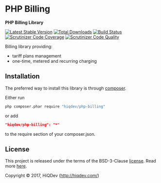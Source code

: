 # PHP Billing

**PHP Billing Library**

[![Latest Stable Version](https://poser.pugx.org/hiqdev/php-billing/v/stable)](https://packagist.org/packages/hiqdev/php-billing)
[![Total Downloads](https://poser.pugx.org/hiqdev/php-billing/downloads)](https://packagist.org/packages/hiqdev/php-billing)
[![Build Status](https://img.shields.io/travis/hiqdev/php-billing.svg)](https://travis-ci.org/hiqdev/php-billing)
[![Scrutinizer Code Coverage](https://img.shields.io/scrutinizer/coverage/g/hiqdev/php-billing.svg)](https://scrutinizer-ci.com/g/hiqdev/php-billing/)
[![Scrutinizer Code Quality](https://img.shields.io/scrutinizer/g/hiqdev/php-billing.svg)](https://scrutinizer-ci.com/g/hiqdev/php-billing/)

Billing library providing:

- tariff plans management
- one-time, metered and recurring charging

## Installation

The preferred way to install this library is through [composer](http://getcomposer.org/download/).

Either run

```sh
php composer.phar require "hiqdev/php-billing"
```

or add

```json
"hiqdev/php-billing": "*"
```

to the require section of your composer.json.

## License

This project is released under the terms of the BSD-3-Clause [license](LICENSE).
Read more [here](http://choosealicense.com/licenses/bsd-3-clause).

Copyright © 2017, HiQDev (http://hiqdev.com/)
